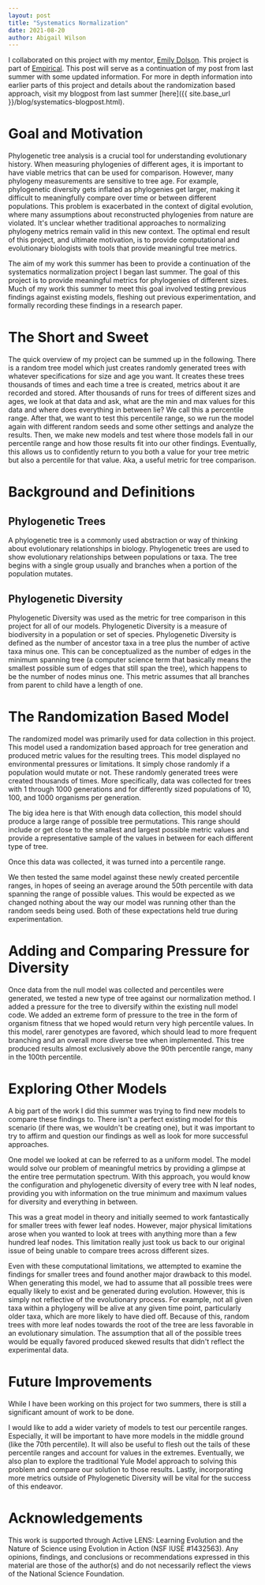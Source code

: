 ```yaml
---
layout: post
title: "Systematics Normalization"
date: 2021-08-20
author: Abigail Wilson
---
```


I collaborated on this project with my mentor, [Emily Dolson](www.emilyldolson.com). This project is part of [Empirical](https://github.com/devosoft/Empirical). This post will serve as a continuation of my post from last summer with some updated information. For more in depth information into earlier parts of this project and details about the randomization based approach, visit my blogpost from last summer [here]({{ site.base_url }}/blog/systematics-blogpost.html).

# Goal and Motivation

Phylogenetic tree analysis is a crucial tool for understanding evolutionary history. When measuring phylogenies of different ages, it is important to have viable metrics that can be used for comparison. However, many phylogeny measurements are sensitive to tree age. For example, phylogenetic diversity gets inflated as phylogenies get larger, making it difficult to meaningfully compare over time or between different populations. This problem is exacerbated in the context of digital evolution, where many assumptions about reconstructed phylogenies from nature are violated. It's unclear whether traditional approaches to normalizing phylogeny metrics remain valid in this new context. The optimal end result of this project, and ultimate motivation, is to provide computational and evolutionary biologists with tools that provide meaningful tree metrics.

The aim of my work this summer has been to provide a continuation of the systematics normalization project I began last summer. The goal of this project is to provide meaningful metrics for phylogenies of different sizes. Much of my work this summer to meet this goal involved testing previous findings against existing models, fleshing out previous experimentation, and formally recording these findings in a research paper.

# The Short and Sweet

The quick overview of my project can be summed up in the following. There is a random tree model which just creates randomly generated trees with whatever specifications for size and age you want. It creates these trees thousands of times and each time a tree is created, metrics about it are recorded and stored. After thousands of runs for trees of different sizes and ages, we look at that data and ask, what are the min and max values for this data and where does everything in between lie? We call this a percentile range. After that, we want to test this percentile range, so we run the model again with different random seeds and some other settings and analyze the results. Then, we make new models and test where those models fall in our percentile range and how those results fit into our other findings. Eventually, this allows us to confidently return to you both a value for your tree metric but also a percentile for that value. Aka, a useful metric for tree comparison.

# Background and Definitions

## Phylogenetic Trees

A phylogenetic tree is a commonly used abstraction or way of thinking about evolutionary relationships in biology. Phylogenetic trees are used to show evolutionary relationships between populations or taxa. The tree begins with a single group usually and branches when a portion of the population mutates.

## Phylogenetic Diversity

Phylogenetic Diversity was used as the metric for tree comparison in this project for all of our models. Phylogenetic Diversity is a measure of biodiversity in a population or set of species. Phylogenetic Diversity is defined as the number of ancestor taxa in a tree plus the number of active taxa minus one. This can be conceptualized as the number of edges in the minimum spanning tree (a computer science term that basically means the smallest possible sum of edges that still span the tree), which happens to be the number of nodes minus one. This metric assumes that all branches from parent to child have a length of one.

# The Randomization Based Model

The randomized model was primarily used for data collection in this project. This model used a randomization based approach for tree generation and produced metric values for the resulting trees. This model displayed no environmental pressures or limitations. It simply chose randomly if a population would mutate or not. These randomly generated trees were created thousands of times. More specifically, data was collected for trees with 1 through 1000 generations and for differently sized populations of 10, 100, and 1000 organisms per generation.

The big idea here is that With enough data collection, this model should produce a large range of possible tree permutations.  This range should include or get close to the smallest and largest possible metric values and provide a representative sample of the values in between for each different type of tree.

Once this data was collected, it was turned into a percentile range.

We then tested the same model against these newly created percentile ranges, in hopes of seeing an average around the 50th percentile with data spanning the range of possible values. This would be expected as we changed nothing about the way our model was running other than the random seeds being used. Both of these expectations held  true during experimentation.

# Adding and Comparing Pressure for Diversity

Once data from the null model was collected and percentiles were generated, we tested a new type of tree against our normalization method. I added a pressure for the tree to diversify within the existing null model code. We added an extreme form of pressure to the tree in the form of organism fitness that we hoped would return very high percentile values. In this model, rarer genotypes are favored, which should lead to more frequent branching and an overall more diverse tree when implemented. This tree produced results almost exclusively above the 90th percentile range, many in the 100th percentile.

# Exploring Other Models

A big part of the work I did this summer was trying to find new models to compare these findings to. There isn't a perfect existing model for this scenario (if there was, we wouldn't be creating one), but it was important to try to affirm and question our findings as well as look for more successful approaches.

One model we looked at can be referred to as a uniform model. The model would solve our problem of meaningful metrics by providing a glimpse at the entire tree permutation spectrum. With this approach, you would know the configuration and phylogenetic diversity of every tree with N leaf nodes, providing you with information on the true minimum and maximum values for diversity and everything in between.

This was a great model in theory and initially seemed to work fantastically for smaller trees with fewer leaf nodes. However, major physical limitations arose when you wanted to look at trees with anything more than a few hundred leaf nodes. This limitation really just took us back to our original issue of being unable to compare trees across different sizes.

Even with these computational limitations, we attempted to examine the findings for smaller trees and found another major drawback to this model. When generating this model, we had to assume that all possible trees were equally likely to exist and be generated during evolution. However, this is simply not reflective of the evolutionary process. For example, not all given taxa within a phylogeny will be alive at any given time point, particularly older taxa, which are more likely to have died off. Because of this, random trees with more leaf nodes towards the root of the tree are less favorable in an evolutionary simulation. The assumption that all of the possible trees would be equally favored produced skewed results that didn't reflect the experimental data.

# Future Improvements

While I have been working on this project for two summers, there is still a significant amount of work to be done.

I would like to add a wider variety of models to test our percentile ranges. Especially, it will be important to have more models in the middle ground (like the 70th percentile). It will also be useful to flesh out the tails of these percentile ranges and account for values in the extremes. Eventually, we also plan to explore the traditional Yule Model approach to solving this problem and compare our solution to those results. Lastly, incorporating more metrics outside of Phylogenetic Diversity will be vital for the success of this endeavor.

# Acknowledgements

This work is supported through Active LENS: Learning Evolution and the Nature of Science using Evolution in Action (NSF IUSE #1432563).
Any opinions, findings, and conclusions or recommendations expressed in this material are those of the author(s) and do not necessarily reflect the views of the National Science Foundation.

